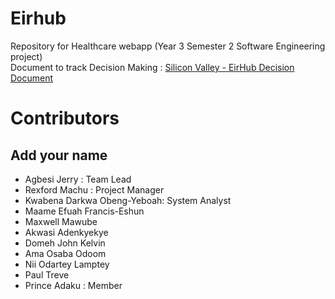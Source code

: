 # Eirhub

Repository for Healthcare webapp (Year 3 Semester 2 Software Engineering project)  
Document to track Decision Making : [Silicon Valley - EirHub Decision Document](https://docs.google.com/document/d/1_Skgoi0TOdXuyFRiUJWxwfKSewkepBe6-_71LRvHhEc/edit)

# Contributors

## Add your name

-  Agbesi Jerry : Team Lead
-  Rexford Machu : Project Manager  
-  Kwabena Darkwa Obeng-Yeboah: System Analyst
-  Maame Efuah Francis-Eshun
-  Maxwell Mawube
-  Akwasi Adenkyekye
-  Domeh John Kelvin
-  Ama Osaba Odoom
-  Nii Odartey Lamptey
-  Paul Treve
-  Prince Adaku : Member
